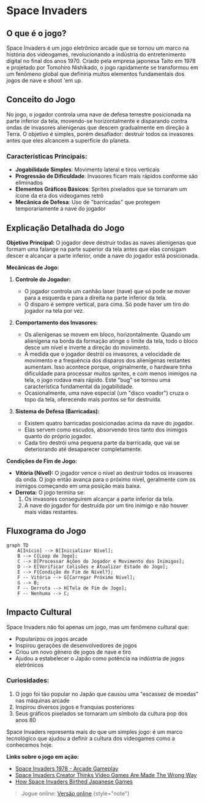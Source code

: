 # Space Invaders

## O que é o jogo?

Space Invaders é um jogo eletrônico arcade que se tornou um marco na história dos videogames, revolucionando a indústria do entretenimento digital no final dos anos 1970. Criado pela empresa japonesa Taito em 1978 e projetado por Tomohiro Nishikado, o jogo rapidamente se transformou em um fenômeno global que definiria muitos elementos fundamentais dos jogos de nave e shoot 'em up.

## Conceito do Jogo

No jogo, o jogador controla uma nave de defesa terrestre posicionada na parte inferior da tela, movendo-se horizontalmente e disparando contra ondas de invasores alienígenas que descem gradualmente em direção à Terra. O objetivo é simples, porém desafiador: destruir todos os invasores antes que eles alcancem a superfície do planeta.

### Características Principais:

- **Jogabilidade Simples**: Movimento lateral e tiros verticais
- **Progressão de Dificuldade**: Invasores ficam mais rápidos conforme são eliminados
- **Elementos Gráficos Básicos**: Sprites pixelados que se tornaram um ícone da era dos videogames retrô
- **Mecânica de Defesa**: Uso de "barricadas" que protegem temporariamente a nave do jogador

## Explicação Detalhada do Jogo

**Objetivo Principal:** O jogador deve destruir todas as naves alienígenas que formam uma falange na parte superior da tela antes que elas consigam descer e alcançar a parte inferior, onde a nave do jogador está posicionada.

**Mecânicas de Jogo:**

1.  **Controle do Jogador:**
    *   O jogador controla um canhão laser (nave) que só pode se mover para a esquerda e para a direita na parte inferior da tela.
    *   O disparo é sempre vertical, para cima. Só pode haver um tiro do jogador na tela por vez.

2.  **Comportamento dos Invasores:**
    *   Os alienígenas se movem em bloco, horizontalmente. Quando um alienígena na borda da formação atinge o limite da tela, todo o bloco desce um nível e inverte a direção do movimento.
    *   À medida que o jogador destrói os invasores, a velocidade de movimento e a frequência dos disparos dos alienígenas restantes aumentam. Isso acontece porque, originalmente, o hardware tinha dificuldade para processar muitos sprites, e com menos inimigos na tela, o jogo rodava mais rápido. Este "bug" se tornou uma característica fundamental da jogabilidade.
    *   Ocasionalmente, uma nave especial (um "disco voador") cruza o topo da tela, oferecendo mais pontos se for destruída.

3.  **Sistema de Defesa (Barricadas):**
    *   Existem quatro barricadas posicionadas acima da nave do jogador.
    *   Elas servem como escudos, absorvendo tiros tanto dos inimigos quanto do próprio jogador.
    *   Cada tiro destrói uma pequena parte da barricada, que vai se deteriorando até desaparecer completamente.

**Condições de Fim de Jogo:**

*   **Vitória (Nível):** O jogador vence o nível ao destruir todos os invasores da onda. O jogo então avança para o próximo nível, geralmente com os inimigos começando em uma posição mais baixa.
*   **Derrota:** O jogo termina se:
    1.  Os invasores conseguirem alcançar a parte inferior da tela.
    2.  A nave do jogador for destruída por um tiro inimigo e não houver mais vidas restantes.

## Fluxograma do Jogo

```mermaid
graph TD
    A[Início] --> B[Inicializar Nível];
    B --> C{Loop de Jogo};
    C --> D[Processar Ações do Jogador e Movimento dos Inimigos];
    D --> E[Verificar Colisões e Atualizar Estado do Jogo];
    E --> F{Condição de Fim de Nível?};
    F -- Vitória --> G[Carregar Próximo Nível];
    G --> B;
    F -- Derrota --> H[Tela de Fim de Jogo];
    F -- Nenhuma --> C;
```

## Impacto Cultural

Space Invaders não foi apenas um jogo, mas um fenômeno cultural que:

- Popularizou os jogos arcade
- Inspirou gerações de desenvolvedores de jogos
- Criou um novo gênero de jogos de nave e tiro
- Ajudou a estabelecer o Japão como potência na indústria de jogos eletrônicos

### Curiosidades:

1. O jogo foi tão popular no Japão que causou uma "escassez de moedas" nas máquinas arcade
2. Inspirou diversos jogos e franquias posteriores
3. Seus gráficos pixelados se tornaram um símbolo da cultura pop dos anos 80

Space Invaders representa mais do que um simples jogo: é um marco tecnológico que ajudou a definir a cultura dos videogames como a conhecemos hoje.

**Links sobre o jogo em ação:**
- [Space Invaders 1978 - Arcade Gameplay](https://www.youtube.com/watch?v=MU4psw3ccUI)
- [Space Invaders Creator Thinks Video Games Are Made The Wrong Way](https://www.youtube.com/watch?v=M7cQoRXjPEY)
- [How Space Invaders Birthed Japanese Games](https://www.youtube.com/watch?v=Jbn8IRmSq8M)

> Jogue online:  [Versão online](https://freeinvaders.org/)
> {style="note"}

